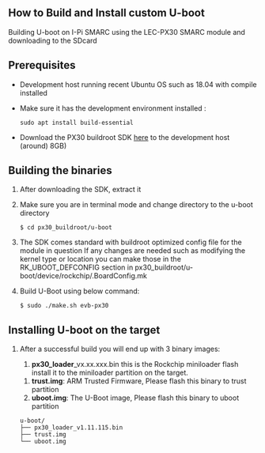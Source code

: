 <div class = "bullets">

## How to Build and Install custom U-boot
Building U-boot on I-Pi SMARC using the LEC-PX30 SMARC module and downloading to the SDcard



## **Prerequisites**

* Development host running recent Ubuntu OS such as 18.04 with compile installed  

* Make sure it has the development environment installed :

  ```
  sudo apt install build-essential
  ```
  
* Download the PX30 buildroot SDK  [here](https://hq0epm0west0us0storage.blob.core.windows.net/development/LEC-PX30/SDK/px30_buildroot_es2_sdk_20191218.tar.gz)  to the development host (around) 8GB)

  

## **Building the binaries**

1. After downloading the SDK, extract it

2. Make sure you are in terminal mode and change directory to the u-boot directory

   ```
   $ cd px30_buildroot/u-boot
   ```

3. The SDK comes standard with buildroot optimized config file for the module in question
   If any changes are needed such as modifying the kernel type or location you can make those in the RK_UBOOT_DEFCONFIG section in px30_buildroot/u-boot/device/rockchip/.BoardConfig.mk 

4. Build U-Boot using below command: 

   ```
   $ sudo ./make.sh evb-px30
   ```



## Installing U-boot on the target

1. After a successful build you will end up with 3 binary images: 

   1. **px30_loader**_vx.xx.xxx.bin 
      this is the Rockchip miniloader flash install it to the miniloader partition on the target. 

   *  **trust.img**: ARM Trusted Firmware, Please flash this binary to trust partition
   *  **uboot.img**: The U-Boot image, Please flash this binary to uboot partition

   ```
   u-boot/
   ├── px30_loader_v1.11.115.bin
   ├── trust.img
   └── uboot.img
   ```


</div>

<style>
.bullets ul li {
    list-style-type: disc;
 }
 .bullets ol li {
    list-style-type: decimal;
 }
</style>












